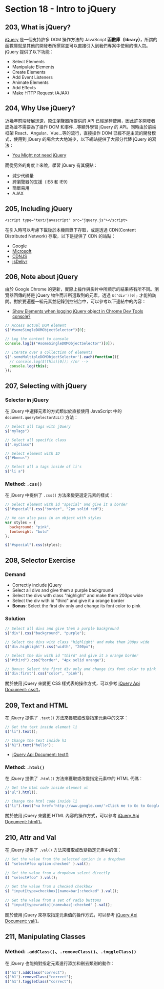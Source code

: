 # Section 18 - Intro to jQuery

## 203, What is jQuery?

[jQuery](https://jquery.com/) 是一個支持許多 DOM 操作方法的 JavaScript **函數庫（library）**，所謂的函數庫就是其他的開發者所撰寫並可以直接引入到我們專案中使用的懶人包。jQuery 提供了以下功能：

- Select Elements
- Manipulate Elements
- Create Elements
- Add Event Listeners
- Animate Elements
- Add Effects
- Make HTTP Request (AJAX)

## 204, Why Use jQuery?

近幾年前端發展迅速，原生瀏覽器所提供的 API 已經足夠使用，因此許多開發者認為並不需要為了操作 DOM 和事件…等額外學習 jQuery 的 API。同時由於前端框架 React、Angular、Vue…等的流行，直接操作 DOM 已經不是主流的開發模式，使用到 jQuery 的場合大大地減少，以下網站提供了大部分代替 jQuery 的寫法：

- [You Might not need jQuery](http://youmightnotneedjquery.com/)

而從另外的角度上來說，學習 jQuery 有其優點：

- 減少代碼量
- 跨瀏覽器的支援（IE8 和 IE9）
- 簡單易用
- AJAX

## 205, Including jQuery

```htmlmixed
<script type="text/javascript" src="jquery.js"></script>
```

在引入時可以考慮下載後於本機目錄下存取，或是透過 CDN(Content Distributed Network) 存取，以下是提供了 CDN 的站點：


- [Google](https://developers.google.com/speed/libraries/devguide#jquery)
- [Microsoft](https://docs.microsoft.com/en-us/aspnet/ajax/cdn/overview#jQuery_Releases_on_the_CDN_0)
- [CDNJS](https://cdnjs.com/libraries/jquery/)
- [jsDelivr](https://www.jsdelivr.com/#!jquery)

## 206, Note about jQuery

由於 Google Chrome 的更新，實際上操作與影片中所顯示的結果將有所不同。瀏覽器回傳的將是 jQuery 物件而非所選取到的元素，透過 `$('div')[0];` 才能夠訪問。對於要遍歷一組元素並記錄到控制台中，可以參考以下連結中的內容：

- [Show Elements when logging jQuery object in Chrome Dev Tools console?
](https://stackoverflow.com/questions/13552432/show-elements-when-logging-jquery-object-in-chrome-dev-tools-console/13567689#13567689)

```javascript
// Access actual DOM element
$("#someSingleDOMObjectSelector")[0];

// Log the content to console
console.log($("#someSingleDOMObjectSelector")[0]);

// Iterate over a collection of elements
$('.someMultipleDOMObjectSelector').each(function(){
  // console.log($(this)[0]); //or -->
  console.log(this);
});
```

## 207, Selecting with jQuery

### Selector in jQuery

在 jQuery 中選擇元素的方式類似於直接使用 JavaScript 中的 `document.querySelectorALL()` 方法：

```javascript
// Select all tags with jQuery
$("myTags")

// Select all specific class
$(".myClass")

// Select element with ID
$("#bonus")

// Select all a tags inside of li's
$("li a")
```

### Method: `.css()`

在 jQuery 中提供了 `.css()` 方法來變更選定元素的樣式：

```javascript
// Select element with id "special" and give it a border
$("#special").css("border", "2px solid red");

// We can also pass in an object with styles
var styles = {
  background: "pink",
  fontweight: "bold"
};

$("#special").css(styles);
```

## 208, Selector Exercise

### Demand

- Correctly include jQuery
- Select all divs and give them a purple background
- Select the divs with class "highlight" and make them 200px wide
- Select the div with id "third" and give it a orange border
- **Bonus**: Select the first div only and change its font color to pink

### Solution

```javascript
// Select all divs and give them a purple background
$("div").css("background", "purple");

// Select the divs with class "highlight" and make them 200px wide
$("div.highlight").css("width", "200px");

// Select the div with id "third" and give it a orange border
$("#third").css("border", "4px solid orange");

// Bonus: Select the first div only and change its font color to pink
$("div:first").css("color", "pink");
```

關於使用 jQuery 來變更 CSS 樣式表的操作方式，可以參考 [jQuery Api Document: css()](http://api.jquery.com/css/)。

## 209, Text and HTML

在 jQuery 提供了 `.text()` 方法來獲取或改變指定元素中的文字：

```javascript
// Get the text inside element li
$("li").text();

// Change the text inside h1
$("h1").text("hello");
```

- [jQuery Api Document: text()](http://api.jquery.com/text/)

### Method: `.html()`

在 jQuery 提供了 `.html()` 方法來獲取或改變指定元素中的 HTML 代碼：

```javascript
// Get the html code inside element ul
$("ul").html();

// Change the html code inside li
$("li").text("<a href='http://www.google.com/'>Click me to Go to Google!</a>");
```

關於使用 jQuery 來變更 HTML 內容的操作方式，可以參考 [jQuery Api Document: html()](http://api.jquery.com/html/)。

## 210, Attr and Val

在 jQuery 提供了 `.val()` 方法來獲取或改變指定元素中的值：

```javascript
// Get the value from the selected option in a dropdown
$( "select#foo option:checked" ).val();
 
// Get the value from a dropdown select directly
$( "select#foo" ).val();
 
// Get the value from a checked checkbox
$( "input[type=checkbox][name=bar]:checked" ).val();
 
// Get the value from a set of radio buttons
$( "input[type=radio][name=baz]:checked" ).val();
```

關於使用 jQuery 來存取指定元素值的操作方式，可以參考 [jQuery Api Document: val()](http://api.jquery.com/val/)。

## 211, Manipulating Classes

### Method: `.addClass()`、`.removeClass()`、`.toggleClass()`

在 jQuery 也能夠對指定元素進行添加和刪去類別的動作：

```javascript
$('h1').addClass("correct");
$('h1').removeClass("correct");
$('h1').toggleClass("correct");
```